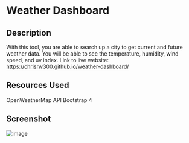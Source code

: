 # Weather Dashboard

## Description
With this tool, you are able to search up a city to get current and future weather data. You will be able to see the temperature, humidity, wind speed, and uv index. Link to live website: https://chrisrw300.github.io/weather-dashboard/
## Resources Used
OpenWeatherMap API
Bootstrap 4
## Screenshot
![image](https://user-images.githubusercontent.com/65309756/92336962-d802b380-f05a-11ea-8e44-b5ae2d9dea64.png)
